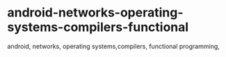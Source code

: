 # android-networks-operating-systems-compilers-functional
android, networks, operating systems,compilers, functional programming, 
